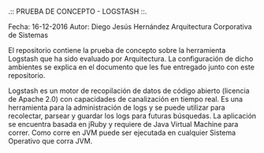 .:: PRUEBA DE CONCEPTO - LOGSTASH ::.

Fecha:  16-12-2016
Autor: Diego Jesús Hernández
Arquitectura Corporativa de Sistemas


El repositorio contiene la prueba de concepto sobre la herramienta Logstash
que ha sido evaluado por Arquitectura. La configuración de dicho ambientes 
se explica en el documento que les fue entregado junto con este repositorio.


Logstash es un motor de recopilación de datos de código abierto (licencia de 
Apache 2.0) con capacidades de canalización en tiempo real. Es una herramienta 
para la administración de logs y se puede utilizar para recolectar, parsear y 
guardar los logs para futuras búsquedas. La aplicación se encuentra basada en 
jRuby y requiere de Java Virtual Machine para correr. Como corre en JVM puede 
ser ejecutada en cualquier Sistema Operativo que corra JVM.


